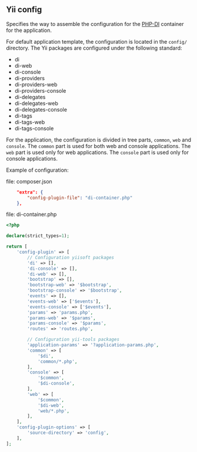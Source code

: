 ## Yii config

Specifies the way to assemble the configuration for the [PHP-DI](https://php-di.org/) container for the application.

For default application template, the configuration is located in the `config/` directory. The Yii packages are configured under the following standard:

- di
- di-web
- di-console
- di-providers
- di-providers-web
- di-providers-console
- di-delegates
- di-delegates-web
- di-delegates-console
- di-tags
- di-tags-web
- di-tags-console

For the application, the configuration is divided in tree parts, `common`, `web` and `console`. The `common` part is used for both web and console applications. The `web` part is used only for web applications. The `console` part is used only for console applications.

Example of configuration:

file: composer.json
```json
    "extra": {
        "config-plugin-file": "di-container.php"
    },
```

file: di-container.php
```php
<?php

declare(strict_types=1);

return [
    'config-plugin' => [
        // Configuration yiisoft packages
        'di' => [],
        'di-console' => [],
        'di-web' => [],
        'bootstrap' => [],
        'bootstrap-web' => '$bootstrap',
        'bootstrap-console' => '$bootstrap',
        'events' => [],
        'events-web' => ['$events'],
        'events-console' => ['$events'],
        'params' => 'params.php',
        'params-web' => '$params',
        'params-console' => '$params',
        'routes' => 'routes.php',

        // Configuration yii-tools packages
        'application-params' => '?application-params.php',
        'common' => [
            '$di',
            'common/*.php',
        ],
        'console' => [
            '$common',
            '$di-console',
        ],
        'web' => [
            '$common',
            '$di-web',
            'web/*.php',
        ],
    ],
    'config-plugin-options' => [
        'source-directory' => 'config',
    ],
];

